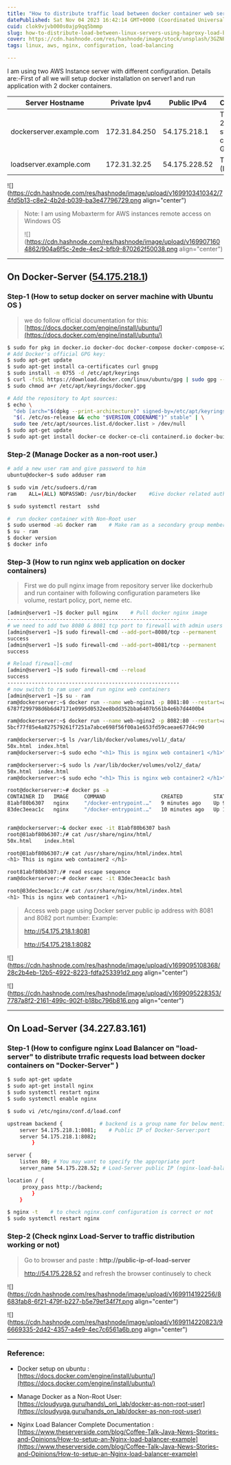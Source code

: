 ```yaml
---
title: "How to distribute traffic load between docker container web servers using nginx load balancer."
datePublished: Sat Nov 04 2023 16:42:14 GMT+0000 (Coordinated Universal Time)
cuid: clok9vjvb000s0ajp9qq5bmmp
slug: how-to-distribute-load-between-linux-servers-using-haproxy-load-balancer
cover: https://cdn.hashnode.com/res/hashnode/image/stock/unsplash/3GZNPBLImWc/upload/a8d658123c708b4ecced10cd79d23e2d.jpeg
tags: linux, aws, nginx, configuration, load-balancing

---
```


I am using two AWS Instance server with different configuration. Details are:-First of all we will setup docker installation on server1 and run application with 2 docker containers.

| Server Hostname | Private Ipv4 | Public IPv4 | Configuration |
| --- | --- | --- | --- |
| dockerserver.example.com | 172.31.84.250 | 54.175.218.1 | T2.medium + 20 GB storage + 2 core cpu + 4 GB RAM |
| loadserver.example.com | 172.31.32.25 | 54.175.228.52 | T2.Micro (Default) |

![](https://cdn.hashnode.com/res/hashnode/image/upload/v1699103410342/74fd5b13-c8e2-4b2d-b039-ba3e47796729.png align="center")

> Note: I am using Mobaxterm for AWS instances remote access on Windows OS
> 
> ![](https://cdn.hashnode.com/res/hashnode/image/upload/v1699071604862/904a6f5c-2ede-4ec2-bfb9-870262f50038.png align="center")

---

## On Docker-Server ([54.175.218.1](http://54.175.218.1:8082/))

### Step-1 (How to setup docker on server machine with Ubuntu OS )

> we do follow official documentation for this: [https://docs.docker.com/engine/install/ubuntu/](https://docs.docker.com/engine/install/ubuntu/)

```bash
$ sudo for pkg in docker.io docker-doc docker-compose docker-compose-v2 podman-docker containerd runc; do sudo apt-get remove $pkg; done
# Add Docker's official GPG key:
$ sudo apt-get update
$ sudo apt-get install ca-certificates curl gnupg
$ sudo install -m 0755 -d /etc/apt/keyrings
$ curl -fsSL https://download.docker.com/linux/ubuntu/gpg | sudo gpg --dearmor -o /etc/apt/keyrings/docker.gpg
$ sudo chmod a+r /etc/apt/keyrings/docker.gpg

# Add the repository to Apt sources:
$ echo \
  "deb [arch="$(dpkg --print-architecture)" signed-by=/etc/apt/keyrings/docker.gpg] https://download.docker.com/linux/ubuntu \
  "$(. /etc/os-release && echo "$VERSION_CODENAME")" stable" | \
  sudo tee /etc/apt/sources.list.d/docker.list > /dev/null
$ sudo apt-get update
$ sudo apt-get install docker-ce docker-ce-cli containerd.io docker-buildx-plugin docker-compose-plugin
```

### Step-2 (Manage Docker as a non-root user.)

```bash
# add a new user ram and give password to him
ubuntu@docker~$ sudo adduser ram

$ sudo vim /etc/sudoers.d/ram
ram    ALL=(ALL) NOPASSWD: /usr/bin/docker    #Give docker related authorized permission

$ sudo systemctl restart  sshd 

#  run docker container with Non-Root user 
$ sudo usermod -aG docker ram    # Make ram as a secondary group member of docker group
$ su - ram
$ docker version
$ docker info
```

### Step-3 (How to run nginx web application on docker containers)

> First we do pull nginx image from repository server like dockerhub and run container with following configuration parameters like volume, restart policy, port, neme etc.

```bash
[admin@server1 ~]$ docker pull nginx    # Pull docker nginx image
--------------------------------------------------------
# we need to add two 8080 & 8081 tcp port to firewall with admin users sudoers power
[admin@server1 ~]$ sudo firewall-cmd --add-port=8080/tcp --permanent
success
[admin@server1 ~]$ sudo firewall-cmd --add-port=8081/tcp --permanent
success

# Reload firewall-cmd
[admin@server1 ~]$ sudo firewall-cmd --reload
success
--------------------------------------------------------
# now switch to ram user and run nginx web containers
[admin@server1 ~]$ su - ram
ram@dockerserver:~$ docker run --name web-nginx1 -p 8081:80 --restart=always -v vol1:/usr/share/nginx/html -d nginx
6787f299798d6b6d47171e0995d0532ee8bdd352bba6407b561b4e6b7d4400b4

ram@dockerserver:~$ docker run --name web-nginx2 -p 8082:80 --restart=always -v vol1:/usr/share/nginx/html -d nginx
5bcf77f85e4a827579261f7251a7abce698f56f00a1e653fd59caeae677d4c90

ram@dockerserver:~$ ls /var/lib/docker/volumes/vol1/_data/
50x.html  index.html
ram@dockerserver:~$ sudo echo "<h1> This is nginx web container1 </h1>" >> /var/lib/docker/volumes/vol1/_data/index.html

ram@dockerserver:~$ sudo ls /var/lib/docker/volumes/vol2/_data/
50x.html  index.html
ram@dockerserver:~$ sudo echo "<h1> This is nginx web container2 </h1>" >> /var/lib/docker/volumes/vol2/_data/index.html

root@dockerserver:~# docker ps -a
CONTAINER ID   IMAGE     COMMAND                  CREATED          STATUS          PORTS                                   NAMES
81abf80b6307   nginx     "/docker-entrypoint.…"   9 minutes ago    Up 9 minutes    0.0.0.0:8082->80/tcp, :::8082->80/tcp   web-nginx2
83dec3eeac1c   nginx     "/docker-entrypoint.…"   10 minutes ago   Up 10 minutes   0.0.0.0:8081->80/tcp, :::8081->80/tcp   web-nginx1


ram@dockerserver:~& docker exec -it 81abf80b6307 bash
root@81abf80b6307:/# cat /usr/share/nginx/html/
50x.html    index.html

root@81abf80b6307:/# cat /usr/share/nginx/html/index.html
<h1> This is nginx web container2 </h1>

root81abf80b6307:/# read escape sequence
ram@dockerserver:~# docker exec -it 83dec3eeac1c bash

root@83dec3eeac1c:/# cat /usr/share/nginx/html/index.html
<h1> This is nginx web container1 </h1>
```

> Access web page using Docker server public ip address with 8081 and 8082 port number: Example:
> 
> http://54.175.218.1:8081
> 
> http://54.175.218.1:8082

![](https://cdn.hashnode.com/res/hashnode/image/upload/v1699095108368/28c2b4eb-12b5-4922-8223-fdfa253391d2.png align="center")

![](https://cdn.hashnode.com/res/hashnode/image/upload/v1699095228353/7787a8f2-2161-499c-902f-b18bc796b816.png align="center")

---

## On Load-Server (34.227.83.161)

### Step-1 (How to configure nginx Load Balancer on "load-server" to distribute trrafic requests load between docker containers on "Docker-Server" )

```bash
$ sudo apt-get update
$ sudo apt-get install nginx
$ sudo systemctl restart nginx
$ sudo systemctl enable nginx
```

```bash
$ sudo vi /etc/nginx/conf.d/load.conf

upstream backend {            # backend is a group name for below mentioned servers 
    server 54.175.218.1:8081;    # Public IP of Docker-Server:port
    server 54.175.218.1:8082;
        }

server {
    listen 80; # You may want to specify the appropriate port    
    server_name 54.175.228.52; # Load-Server public IP (nginx-load-balancer server running on)

location / {
     proxy_pass http://backend;    
        }
    }
```

```bash
$ nginx -t    # to check nginx.conf configuration is correct or not
$ sudo systemctl restart nginx
```

### Step-2 (Check nginx Load-Server to traffic distribution working or not)

> Go to browser and paste : **http://public-ip-of-load-server**
> 
> http://54.175.228.52 and refresh the browser continusely to check

![](https://cdn.hashnode.com/res/hashnode/image/upload/v1699114192256/8683fab8-6f21-479f-b227-b5e79ef34f7f.png align="center")

![](https://cdn.hashnode.com/res/hashnode/image/upload/v1699114220823/96669335-2d42-4357-a4e9-4ec7c6561a6b.png align="center")

---

### Reference:

* Docker setup on ubuntu : [https://docs.docker.com/engine/install/ubuntu/](https://docs.docker.com/engine/install/ubuntu/)
    
* Manage Docker as a Non-Root User: [https://cloudyuga.guru/hands\_on\_lab/docker-as-non-root-user](https://cloudyuga.guru/hands_on_lab/docker-as-non-root-user)
    
* Nginx Load Balancer Complete Documentation : [https://www.theserverside.com/blog/Coffee-Talk-Java-News-Stories-and-Opinions/How-to-setup-an-Nginx-load-balancer-example](https://www.theserverside.com/blog/Coffee-Talk-Java-News-Stories-and-Opinions/How-to-setup-an-Nginx-load-balancer-example)